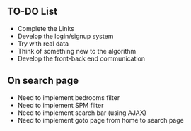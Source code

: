 ## TO-DO List

- Complete the Links
- Develop the login/signup system
- Try with real data
- Think of something new to the algorithm
- Develop the front-back end communication

## On search page

- Need to implement bedrooms filter
- Need to implement SPM filter
- Need to implement search bar (using AJAX)
- Need to implement goto page from home to search page
